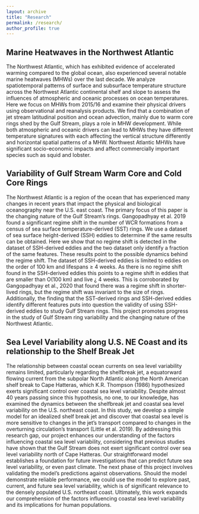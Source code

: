 ```yaml
---
layout: archive
title: "Research"
permalink: /research/
author_profile: true
---
```


## Marine Heatwaves in the Northwest Atlantic

The Northwest Atlantic, which has exhibited evidence of accelerated warming compared to the global ocean, also experienced several notable marine heatwaves (MHWs) over the last decade. We analyze spatiotemporal patterns of surface and subsurface temperature structure across the Northwest Atlantic continental shelf and slope to assess the influences of atmospheric and oceanic processes on ocean temperatures. Here we focus on MHWs from 2015/16 and examine their physical drivers using observational and reanalysis products. We find that a combination of jet stream latitudinal position and ocean advection, mainly due to warm core rings shed by the Gulf Stream, plays a role in MHW development. While both atmospheric and oceanic drivers can lead to MHWs they have different temperature signatures with each affecting the vertical structure differently and horizontal spatial patterns of a MHW. Northwest Atlantic MHWs have significant socio-economic impacts and affect commercially important species such as squid and lobster.

## Variability of Gulf Stream Warm Core and Cold Core Rings

The Northwest Atlantic is a region of the ocean that has experienced many changes in recent years that impact the physical and biological oceanography near the U.S. east coast. The primary focus of this paper is the changing nature of the Gulf Stream’s rings. Gangopadhyay et al. 2019 found a significant regime shift in the number of WCR formations from a census of sea surface temperature-derived (SST) rings. We use a dataset of sea surface height-derived (SSH) eddies to determine if the same results can be obtained. Here we show that no regime shift is detected in the dataset of SSH-derived eddies and the two dataset only identify a fraction of the same features. These results point to the possible dynamics behind the regime shift. The dataset of SSH-derived eddies is limited to eddies on the order of 100 km and lifespans ≥ 4 weeks. As there is no regime shift found in the SSH-derived eddies this points to a regime shift in eddies that are smaller than O(100 km) and live ¿ 4 weeks. This is corroborated by Gangopadhyay et al., 2020 that found there was a regime shift in shorter-lived rings, but the regime shift was invariant to the size of rings. Additionally, the finding that the SST-derived rings and SSH-derived eddies identify different features puts into question the validity of using SSH-derived eddies to study Gulf Stream rings. This project promotes progress in the study of Gulf Stream ring variability and the changing nature of the Northwest Atlantic.

## Sea Level Variability along U.S. NE Coast and its relationship to the Shelf Break Jet

The relationship between coastal ocean currents on sea level variability remains limited, particularly regarding the shelfbreak jet, a equatorward flowing current from the subpolar North Atlantic along the North American shelf break to Cape Hatteras, which K.R. Thompson (1986) hypothesized exerts significant control over coastal sea level variability. Despite almost 40 years passing since this hypothesis, no one, to our knowledge, has examined the dynamics between the shelfbreak jet and coastal sea level variability on the U.S. northeast coast. In this study, we develop a simple model for an idealized shelf break jet and discover that coastal sea level is more sensitive to changes in the jet’s transport compared to changes in the overturning circulation’s transport (Little et al. 2019). By addressing this research gap, our project enhances our understanding of the factors influencing coastal sea level variability, considering that previous studies have shown that the Gulf Stream does not exert significant control over sea level variability north of Cape Hatteras. Our straightforward model establishes a foundation for future investigations that can predict future sea level variability, or even past climate. The next phase of this project involves validating the model’s predictions against observations. Should the model demonstrate reliable performance, we could use the model to explore past, current, and future sea level variability, which is of significant relevance to the densely populated U.S. northeast coast. Ultimately, this work expands our comprehension of the factors influencing coastal sea level variability and its implications for human populations.
